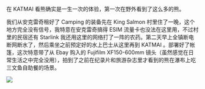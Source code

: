 在 KATMAI 看熊确实是一生一次的体验，第一次在野外看到了这么多的熊。

我们从安克雷奇租好了 Camping 的装备先在 King Salmon 村里住了一晚，这个地方完全没有信号，我特意在安克雷奇搞得 ESIM 流量卡也没法在这里用，不过村里的民宿还有 Starlink 我还用这里的网络打了一阵的农药。第二天早上全镇断电断网断水了，然后乘坐之前预定好的水上巴士从这里再到 KATMAI 。部署好了帐篷，这次特意带了从 Ebay 购入的 Fujifilm XF150-600mm 镜头（虽然感觉在日常生活之中完全没用），拍到了之前在纪录片和旅游杂志里才看到的熊在瀑布上吃三文鱼自助餐的场景。

![](https://cdn.jsdelivr.net/gh/lfkdsk/picx-images-hosting@master/20240809/0F7A2122.JPG)
